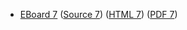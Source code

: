 * [EBoard 7](../eboards/eboard.07.html)
  ([Source 7](../eboards/eboard.07.md))
  ([HTML 7](../eboards/eboard.07.html))
  ([PDF 7](../eboards/eboard.07.pdf))
        
